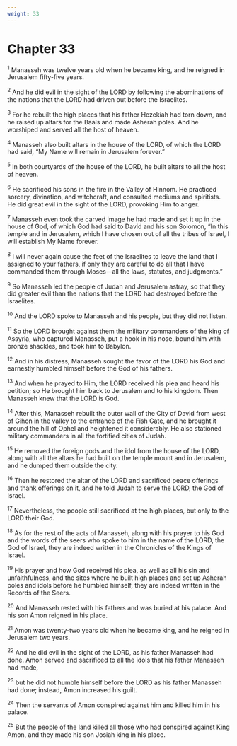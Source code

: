 ```yaml
---
weight: 33
---
```


# Chapter 33

<sup>1</sup> Manasseh was twelve years old when he became king, and he reigned in Jerusalem fifty-five years. 

<sup>2</sup> And he did evil in the sight of the LORD by following the abominations of the nations that the LORD had driven out before the Israelites. 

<sup>3</sup> For he rebuilt the high places that his father Hezekiah had torn down, and he raised up altars for the Baals and made Asherah poles. And he worshiped and served all the host of heaven. 

<sup>4</sup> Manasseh also built altars in the house of the LORD, of which the LORD had said, “My Name will remain in Jerusalem forever.” 

<sup>5</sup> In both courtyards of the house of the LORD, he built altars to all the host of heaven. 

<sup>6</sup> He sacrificed his sons in the fire in the Valley of Hinnom. He practiced sorcery, divination, and witchcraft, and consulted mediums and spiritists. He did great evil in the sight of the LORD, provoking Him to anger. 

<sup>7</sup> Manasseh even took the carved image he had made and set it up in the house of God, of which God had said to David and his son Solomon, “In this temple and in Jerusalem, which I have chosen out of all the tribes of Israel, I will establish My Name forever. 

<sup>8</sup> I will never again cause the feet of the Israelites to leave the land that I assigned to your fathers, if only they are careful to do all that I have commanded them through Moses—all the laws, statutes, and judgments.” 

<sup>9</sup> So Manasseh led the people of Judah and Jerusalem astray, so that they did greater evil than the nations that the LORD had destroyed before the Israelites. 

<sup>10</sup> And the LORD spoke to Manasseh and his people, but they did not listen. 

<sup>11</sup> So the LORD brought against them the military commanders of the king of Assyria, who captured Manasseh, put a hook in his nose, bound him with bronze shackles, and took him to Babylon. 

<sup>12</sup> And in his distress, Manasseh sought the favor of the LORD his God and earnestly humbled himself before the God of his fathers. 

<sup>13</sup> And when he prayed to Him, the LORD received his plea and heard his petition; so He brought him back to Jerusalem and to his kingdom. Then Manasseh knew that the LORD is God. 

<sup>14</sup> After this, Manasseh rebuilt the outer wall of the City of David from west of Gihon in the valley to the entrance of the Fish Gate, and he brought it around the hill of Ophel and heightened it considerably. He also stationed military commanders in all the fortified cities of Judah. 

<sup>15</sup> He removed the foreign gods and the idol from the house of the LORD, along with all the altars he had built on the temple mount and in Jerusalem, and he dumped them outside the city. 

<sup>16</sup> Then he restored the altar of the LORD and sacrificed peace offerings and thank offerings on it, and he told Judah to serve the LORD, the God of Israel. 

<sup>17</sup> Nevertheless, the people still sacrificed at the high places, but only to the LORD their God. 

<sup>18</sup> As for the rest of the acts of Manasseh, along with his prayer to his God and the words of the seers who spoke to him in the name of the LORD, the God of Israel, they are indeed written in the Chronicles of the Kings of Israel. 

<sup>19</sup> His prayer and how God received his plea, as well as all his sin and unfaithfulness, and the sites where he built high places and set up Asherah poles and idols before he humbled himself, they are indeed written in the Records of the Seers. 

<sup>20</sup> And Manasseh rested with his fathers and was buried at his palace. And his son Amon reigned in his place. 

<sup>21</sup> Amon was twenty-two years old when he became king, and he reigned in Jerusalem two years. 

<sup>22</sup> And he did evil in the sight of the LORD, as his father Manasseh had done. Amon served and sacrificed to all the idols that his father Manasseh had made, 

<sup>23</sup> but he did not humble himself before the LORD as his father Manasseh had done; instead, Amon increased his guilt. 

<sup>24</sup> Then the servants of Amon conspired against him and killed him in his palace. 

<sup>25</sup> But the people of the land killed all those who had conspired against King Amon, and they made his son Josiah king in his place. 


